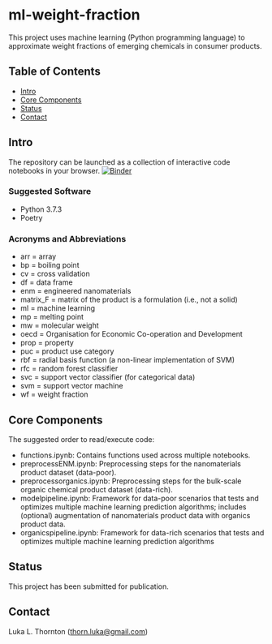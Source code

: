 # ml-weight-fraction
This project uses machine learning (Python programming language) to approximate weight fractions of emerging chemicals in consumer products.

## Table of Contents
* [Intro](#intro)
* [Core Components](#core-components)
* [Status](#status)
* [Contact](#contact)

## Intro
The repository can be launched as a collection of interactive code notebooks in your browser.
[![Binder](https://mybinder.org/badge_logo.svg)](https://mybinder.org/v2/gh/LukaThorn/ml-weight-fraction/master)
### Suggested Software
* Python 3.7.3
* Poetry
### Acronyms and Abbreviations
* arr = array
* bp = boiling point
* cv = cross validation
* df = data frame
* enm = engineered nanomaterials
* matrix_F = matrix of the product is a formulation (i.e., not a solid)
* ml = machine learning
* mp = melting point
* mw = molecular weight
* oecd = Organisation for Economic Co-operation and Development
* prop = property
* puc = product use category
* rbf = radial basis function (a non-linear implementation of SVM)
* rfc = random forest classifier
* svc = support vector classifier (for categorical data)
* svm = support vector machine
* wf = weight fraction

## Core Components
The suggested order to read/execute code:
* functions.ipynb: Contains functions used across multiple notebooks.
* preprocessENM.ipynb: Preprocessing steps for the nanomaterials product dataset (data-poor).
* preprocessorganics.ipynb: Preprocessing steps for the bulk-scale organic chemical product dataset (data-rich).
* modelpipeline.ipynb: Framework for data-poor scenarios that tests and optimizes multiple machine learning prediction algorithms; includes (optional) augmentation of nanomaterials product data with organics product data.
* organicspipeline.ipynb: Framework for data-rich scenarios that tests and optimizes multiple machine learning prediction algorithms

## Status
This project has been submitted for publication.

## Contact
Luka L. Thornton (thorn.luka@gmail.com)
